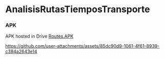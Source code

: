 # AnalisisRutasTiemposTransporte
### APK
APK hosted in Drive
[Routes.APK](https://drive.google.com/file/d/15-bm1rYyvufZsNtL79_YxVrnv_sgEhvu/view?usp=sharing)


https://github.com/user-attachments/assets/85dc90d9-1061-4f61-8939-c384a2643e14
